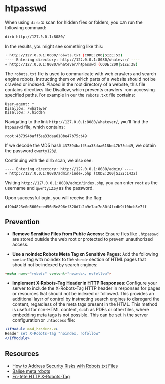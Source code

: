 # htpasswd

When using `dirb` to scan for hidden files or folders, you can run the following command:

```sh
dirb http://127.0.0.1:8080/
```

In the results, you might see something like this:

```sh
+ http://127.0.0.1:8080/robots.txt (CODE:200|SIZE:53)
---- Entering directory: http://127.0.0.1:8080/whatever/ ----
+ http://127.0.0.1:8080/whatever/htpasswd (CODE:200|SIZE:38)
```

The `robots.txt` file is used to communicate with web crawlers and search engine robots, instructing them on which parts of a website should not be crawled or indexed. Placed in the root directory of a website, this file contains directives like Disallow, which prevents crawlers from accessing specified paths. For example in our the `robots.txt` file contains:

```
User-agent: *
Disallow: /whatever
Disallow: /.hidden
```

Navigating to the link `http://127.0.0.1:8080/whatever/`, you'll find the `htpasswd` file, which contains:

```
root:437394baff5aa33daa618be47b75cb49 
```

If we decode the MD5 hash `437394baff5aa33daa618be47b75cb49`, we obtain the password `qwerty123@`.

Continuing with the dirb scan, we also see:

```
---- Entering directory: http://127.0.0.1:8080/admin/ ----                                                                                                                                          
+ http://127.0.0.1:8080/admin/index.php (CODE:200|SIZE:1432)
```

Visiting `http://127.0.0.1:8080/admin/index.php`, you can enter `root` as the username and `qwerty123@` as the password.

Upon successful login, you will receive the flag:

`d19b4823e0d5600ceed56d5e896ef328d7a2b9e7ac7e80f4fcdb9b10bcb3e7ff`

## Prevention

- **Remove Sensitive Files from Public Access:** Ensure files like `.htpasswd` are stored outside the web root or protected to prevent unauthorized access.

- **Use a noindex Robots Meta Tag on Sensitive Pages:** Add the following `<meta>` tag with noindex to the `<head>` section of HTML pages that should not be indexed by search engines:

```html
<meta name="robots" content="noindex, nofollow">
```

- **Implement X-Robots-Tag Header in HTTP Responses:** Configure your server to include the X-Robots-Tag HTTP header in responses for pages or resources that should not be indexed or followed. This provides an additional layer of control by instructing search engines to disregard the content, regardless of the meta tags present in the HTML. This method is useful for non-HTML content, such as PDFs or other files, where embedding meta tags is not possible. This can be set in the server configuration or `.htaccess` file:

```apache
<IfModule mod_headers.c>
Header set X-Robots-Tag "noindex, nofollow"
</IfModule>
```

## Resources

- [How to Address Security Risks with Robots.txt Files](https://www.searchenginejournal.com/robots-txt-security-risks/289719/)
- [Balise meta robots](https://robots-txt.com/meta-robots/)
- [En-tête HTTP X-Robots-Tag](https://robots-txt.com/x-robots-tag/)
